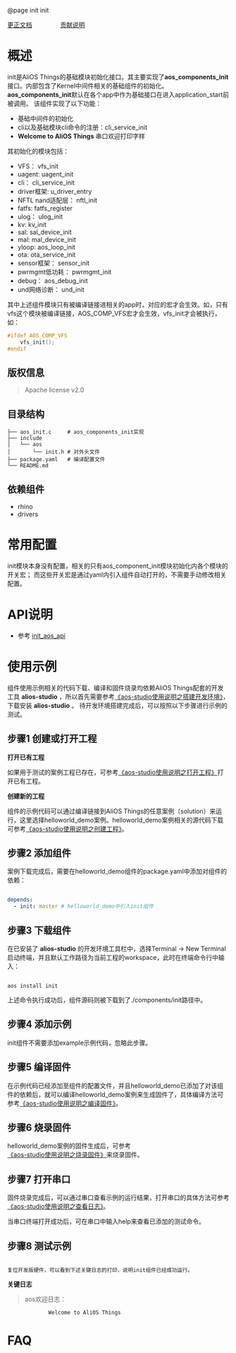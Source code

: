 @page init init

[更正文档](https://gitee.com/alios-things/init/edit/master/README.md) &emsp;&emsp;&emsp;&emsp; [贡献说明](https://g.alicdn.com/alios-things-3.3/doc/contribute_doc.html)

# 概述
init是AliOS Things的基础模块初始化接口。其主要实现了**aos_components_init**接口。内部包含了Kernel中间件相关的基础组件的初始化。**aos_components_init**默认在各个app中作为基础接口在进入application_start前被调用。
该组件实现了以下功能：
- 基础中间件的初始化
- cli以及基础模块cli命令的注册：cli_service_init
- **Welcome to AliOS Things** 串口欢迎打印字样

其初始化的模块包括：
- VFS： vfs_init
- uagent: uagent_init
- cli： cli_service_init
- driver框架: u_driver_entry
- NFTL nand适配层： nftl_init
- fatfs: fatfs_register
- ulog： ulog_init
- kv: kv_init
- sal: sal_device_init
- mal: mal_device_init
- yloop: aos_loop_init
- ota: ota_service_init
- sensor框架： sensor_init
- pwrmgmt低功耗： pwrmgmt_init
- debug： aos_debug_init
- und网络诊断： und_init

其中上述组件模块只有被编译链接进相关的app时，对应的宏才会生效。如，只有vfs这个模块被编译链接，AOS_COMP_VFS宏才会生效，vfs_init才会被执行，如：
```C
#ifdef AOS_COMP_VFS
    vfs_init();
#endif
```

## 版权信息
> Apache license v2.0

## 目录结构
```tree
├── aos_init.c     # aos_components_init实现
├── include
│   └── aos
│       └── init.h # 对外头文件
├── package.yaml   # 编译配置文件
└── README.md
```

## 依赖组件
* rhino
* drivers

# 常用配置
init模块本身没有配置，相关的只有aos_component_init模块初始化内各个模块的开关宏；
而这些开关宏是通过yaml内引入组件自动打开的，不需要手动修改相关配置。

# API说明

- 参考 [init_aos_api](https://g.alicdn.com/alios-things-3.3/doc/group__init__aos__api.html)

# 使用示例

组件使用示例相关的代码下载、编译和固件烧录均依赖AliOS Things配套的开发工具 **alios-studio** ，所以首先需要参考[《aos-studio使用说明之搭建开发环境》](https://g.alicdn.com/alios-things-3.3/doc/setup_env.html)，下载安装 **alios-studio** 。
待开发环境搭建完成后，可以按照以下步骤进行示例的测试。

## 步骤1 创建或打开工程

**打开已有工程**

如果用于测试的案例工程已存在，可参考[《aos-studio使用说明之打开工程》](https://g.alicdn.com/alios-things-3.3/doc/open_project.html)打开已有工程。

**创建新的工程**

组件的示例代码可以通过编译链接到AliOS Things的任意案例（solution）来运行，这里选择helloworld_demo案例。helloworld_demo案例相关的源代码下载可参考[《aos-studio使用说明之创建工程》](https://g.alicdn.com/alios-things-3.3/doc/create_project.html)。

## 步骤2 添加组件

案例下载完成后，需要在helloworld_demo组件的package.yaml中添加对组件的依赖：

```yaml

depends:
  - init: master # helloworld_demo中引入init组件

```

## 步骤3 下载组件

在已安装了 **alios-studio** 的开发环境工具栏中，选择Terminal -> New Terminal启动终端，并且默认工作路径为当前工程的workspace，此时在终端命令行中输入：

```shell

aos install init

```

上述命令执行成功后，组件源码则被下载到了./components/init路径中。

## 步骤4 添加示例

init组件不需要添加example示例代码，忽略此步骤。


## 步骤5 编译固件

在示例代码已经添加至组件的配置文件，并且helloworld_demo已添加了对该组件的依赖后，就可以编译helloworld_demo案例来生成固件了，具体编译方法可参考[《aos-studio使用说明之编译固件》](https://g.alicdn.com/alios-things-3.3/doc/build_project.html)。

## 步骤6 烧录固件

helloworld_demo案例的固件生成后，可参考[《aos-studio使用说明之烧录固件》](https://g.alicdn.com/alios-things-3.3/doc/burn_image.html)来烧录固件。

## 步骤7 打开串口

固件烧录完成后，可以通过串口查看示例的运行结果，打开串口的具体方法可参考[《aos-studio使用说明之查看日志》](https://g.alicdn.com/alios-things-3.3/doc/view_log.html)。

当串口终端打开成功后，可在串口中输入help来查看已添加的测试命令。

## 步骤8 测试示例

```shell

复位开发版硬件，可以看到下述关键日志的打印，说明init组件已经成功运行。

```

**关键日志**
> aos欢迎日志：
```shell
             Welcome to AliOS Things           
```

# FAQ

